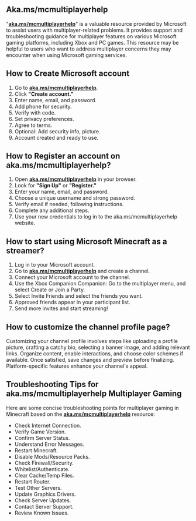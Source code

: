 ## Aka.ms/mcmultiplayerhelp

"**[aka.ms/mcmultiplayerhelp](https://akamsmcmultiplayerhelp.github.io/)**" is a valuable resource provided by Microsoft to assist users with multiplayer-related problems. It provides support and troubleshooting guidance for multiplayer features on various Microsoft gaming platforms, including Xbox and PC games. This resource may be helpful to users who want to address multiplayer concerns they may encounter when using Microsoft gaming services.




## How to Create Microsoft account

1. Go to **[aka.ms/mcmultiplayerhelp](https://account.microsoft.com)**.
2. Click **"Create account."**
3. Enter name, email, and password.
4. Add phone for security.
5. Verify with code.
6. Set privacy preferences.
7. Agree to terms.
8. Optional: Add security info, picture.
9. Account created and ready to use.


## How to Register an account on aka.ms/mcmultiplayerhelp?

1. Open **[aka.ms/mcmultiplayerhelp](https://akamsmcmultiplayerhelp.github.io/)** in your browser.
2. Look for **"Sign Up"** or **"Register."**
3. Enter your name, email, and password.
4. Choose a unique username and strong password.
5. Verify email if needed, following instructions.
6. Complete any additional steps.
7. Use your new credentials to log in to the aka.ms/mcmultiplayerhelp website.


## How to start using Microsoft Minecraft as a streamer?

1. Log in to your Microsoft account.
2. Go to **[aka.ms/mcmultiplayerhelp](https://akamsmcmultiplayerhelp.github.io/)** and create a channel.
3. Connect your Microsoft account to the channel.
4. Use the Xbox Companion Companion: Go to the multiplayer menu, and select Create or Join a Party.
5. Select Invite Friends and select the friends you want.
6. Approved friends appear in your participant list.
7. Send more invites and start streaming!

## How to customize the channel profile page?

Customizing your channel profile involves steps like uploading a profile picture, crafting a catchy bio, selecting a banner image, and adding relevant links. Organize content, enable interactions, and choose color schemes if available. Once satisfied, save changes and preview before finalizing. Platform-specific features enhance your channel's appeal.


## Troubleshooting Tips for aka.ms/mcmultiplayerhelp Multiplayer Gaming


Here are some concise troubleshooting points for multiplayer gaming in Minecraft based on the **[aka.ms/mcmultiplayerhelp](https://akamsmcmultiplayerhelp.github.io/)** resource:

* Check Internet Connection.  
* Verify Game Version.  
* Confirm Server Status.  
* Understand Error Messages.  
* Restart Minecraft.  
* Disable Mods/Resource Packs.  
* Check Firewall/Security.  
* Whitelist/Authenticate. 
* Clear Cache/Temp Files. 
* Restart Router. 
* Test Other Servers.  
* Update Graphics Drivers.  
* Check Server Updates. 
* Contact Server Support. 
* Review Known Issues.



